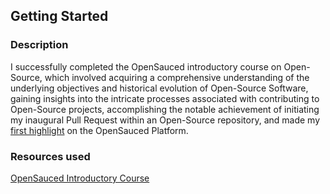 ## Getting Started

### Description
I successfully completed the OpenSauced introductory course on Open-Source, which involved acquiring a comprehensive understanding of the underlying objectives and historical evolution of Open-Source Software, gaining insights into the intricate processes associated with contributing to Open-Source projects, accomplishing the notable achievement of initiating my inaugural Pull Request within an Open-Source repository, and made my [first highlight](https://insights.opensauced.pizza/feed/282) on the OpenSauced Platform.

### Resources used
[OpenSauced Introductory Course](https://github.com/open-sauced/intro)


